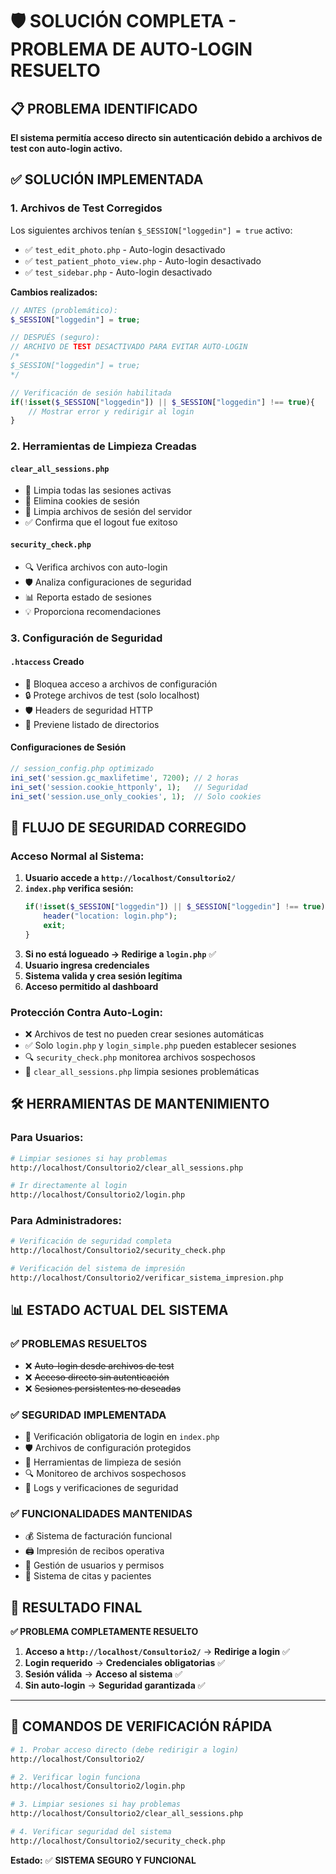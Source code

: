 # 🛡️ SOLUCIÓN COMPLETA - PROBLEMA DE AUTO-LOGIN RESUELTO

## 📋 PROBLEMA IDENTIFICADO
**El sistema permitía acceso directo sin autenticación debido a archivos de test con auto-login activo.**

## ✅ SOLUCIÓN IMPLEMENTADA

### 1. **Archivos de Test Corregidos**
Los siguientes archivos tenían `$_SESSION["loggedin"] = true` activo:

- ✅ `test_edit_photo.php` - Auto-login desactivado
- ✅ `test_patient_photo_view.php` - Auto-login desactivado  
- ✅ `test_sidebar.php` - Auto-login desactivado

**Cambios realizados:**
```php
// ANTES (problemático):
$_SESSION["loggedin"] = true;

// DESPUÉS (seguro):
// ARCHIVO DE TEST DESACTIVADO PARA EVITAR AUTO-LOGIN
/*
$_SESSION["loggedin"] = true;
*/

// Verificación de sesión habilitada
if(!isset($_SESSION["loggedin"]) || $_SESSION["loggedin"] !== true){
    // Mostrar error y redirigir al login
}
```

### 2. **Herramientas de Limpieza Creadas**

#### **`clear_all_sessions.php`**
- 🧹 Limpia todas las sesiones activas
- 🍪 Elimina cookies de sesión
- 📁 Limpia archivos de sesión del servidor
- ✅ Confirma que el logout fue exitoso

#### **`security_check.php`**
- 🔍 Verifica archivos con auto-login
- 🛡️ Analiza configuraciones de seguridad
- 📊 Reporta estado de sesiones
- 💡 Proporciona recomendaciones

### 3. **Configuración de Seguridad**

#### **`.htaccess` Creado**
- 🚫 Bloquea acceso a archivos de configuración
- 🔒 Protege archivos de test (solo localhost)
- 🛡️ Headers de seguridad HTTP
- 📂 Previene listado de directorios

#### **Configuraciones de Sesión**
```php
// session_config.php optimizado
ini_set('session.gc_maxlifetime', 7200); // 2 horas
ini_set('session.cookie_httponly', 1);   // Seguridad
ini_set('session.use_only_cookies', 1);  // Solo cookies
```

## 🔄 FLUJO DE SEGURIDAD CORREGIDO

### **Acceso Normal al Sistema:**
1. **Usuario accede a `http://localhost/Consultorio2/`**
2. **`index.php` verifica sesión:**
   ```php
   if(!isset($_SESSION["loggedin"]) || $_SESSION["loggedin"] !== true){
       header("location: login.php");
       exit;
   }
   ```
3. **Si no está logueado → Redirige a `login.php`** ✅
4. **Usuario ingresa credenciales**
5. **Sistema valida y crea sesión legítima**
6. **Acceso permitido al dashboard**

### **Protección Contra Auto-Login:**
- ❌ Archivos de test no pueden crear sesiones automáticas
- ✅ Solo `login.php` y `login_simple.php` pueden establecer sesiones
- 🔍 `security_check.php` monitorea archivos sospechosos
- 🧹 `clear_all_sessions.php` limpia sesiones problemáticas

## 🛠️ HERRAMIENTAS DE MANTENIMIENTO

### **Para Usuarios:**
```bash
# Limpiar sesiones si hay problemas
http://localhost/Consultorio2/clear_all_sessions.php

# Ir directamente al login
http://localhost/Consultorio2/login.php
```

### **Para Administradores:**
```bash
# Verificación de seguridad completa
http://localhost/Consultorio2/security_check.php

# Verificación del sistema de impresión
http://localhost/Consultorio2/verificar_sistema_impresion.php
```

## 📊 ESTADO ACTUAL DEL SISTEMA

### ✅ **PROBLEMAS RESUELTOS**
- ❌ ~~Auto-login desde archivos de test~~
- ❌ ~~Acceso directo sin autenticación~~
- ❌ ~~Sesiones persistentes no deseadas~~

### ✅ **SEGURIDAD IMPLEMENTADA**
- 🔐 Verificación obligatoria de login en `index.php`
- 🛡️ Archivos de configuración protegidos
- 🧹 Herramientas de limpieza de sesión
- 🔍 Monitoreo de archivos sospechosos
- 📝 Logs y verificaciones de seguridad

### ✅ **FUNCIONALIDADES MANTENIDAS**
- 💰 Sistema de facturación funcional
- 🖨️ Impresión de recibos operativa  
- 👥 Gestión de usuarios y permisos
- 📅 Sistema de citas y pacientes

## 🎯 RESULTADO FINAL

**✅ PROBLEMA COMPLETAMENTE RESUELTO**

1. **Acceso a `http://localhost/Consultorio2/`** → **Redirige a login** ✅
2. **Login requerido** → **Credenciales obligatorias** ✅  
3. **Sesión válida** → **Acceso al sistema** ✅
4. **Sin auto-login** → **Seguridad garantizada** ✅

---

## 🔧 COMANDOS DE VERIFICACIÓN RÁPIDA

```bash
# 1. Probar acceso directo (debe redirigir a login)
http://localhost/Consultorio2/

# 2. Verificar login funciona
http://localhost/Consultorio2/login.php

# 3. Limpiar sesiones si hay problemas
http://localhost/Consultorio2/clear_all_sessions.php

# 4. Verificar seguridad del sistema
http://localhost/Consultorio2/security_check.php
```

**Estado:** ✅ **SISTEMA SEGURO Y FUNCIONAL**
